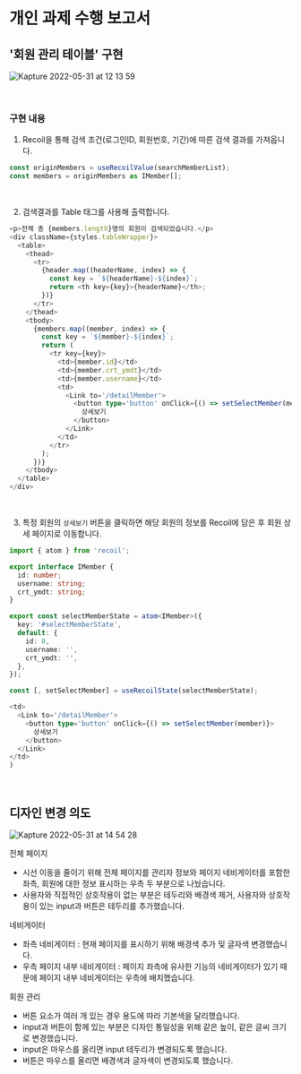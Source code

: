 # 개인 과제 수행 보고서

## '회원 관리 테이블' 구현

![Kapture 2022-05-31 at 12 13 59](https://user-images.githubusercontent.com/50236673/171101952-74907253-158c-43fb-8f58-f2337b9ecab3.gif)


<br />

### 구현 내용
1. Recoil을 통해 검색 조건(로그인ID, 회원번호, 기간)에 따른 검색 결과를 가져옵니다.

```ts
const originMembers = useRecoilValue(searchMemberList);
const members = originMembers as IMember[];
```

<br />

2. 검색결과를 Table 태그를 사용해 출력합니다. 

```ts
<p>전체 총 {members.length}명의 회원이 검색되었습니다.</p>
<div className={styles.tableWrapper}>
  <table>
    <thead>
      <tr>
        {header.map((headerName, index) => {
          const key = `${headerName}-${index}`;
          return <th key={key}>{headerName}</th>;
        })}
      </tr>
    </thead>
    <tbody>
      {members.map((member, index) => {
        const key = `${member}-${index}`;
        return (
          <tr key={key}>
            <td>{member.id}</td>
            <td>{member.crt_ymdt}</td>
            <td>{member.username}</td>
            <td>
              <Link to='/detailMember'>
                <button type='button' onClick={() => setSelectMember(member)}>
                  상세보기
                </button>
              </Link>
            </td>
          </tr>
        );
      })}
    </tbody>
  </table>
</div>
```

<br />

3. 특정 회원의 `상세보기` 버튼을 클릭하면 해당 회원의 정보를 Recoil에 담은 후 회원 상세 페이지로 이동합니다.

```ts
import { atom } from 'recoil';

export interface IMember {
  id: number;
  username: string;
  crt_ymdt: string;
}

export const selectMemberState = atom<IMember>({
  key: '#selectMemberState',
  default: {
    id: 0,
    username: '',
    crt_ymdt: '',
  },
});
```

```ts
const [, setSelectMember] = useRecoilState(selectMemberState);
```
```ts
<td>
  <Link to='/detailMember'>
    <button type='button' onClick={() => setSelectMember(member)}>
      상세보기
    </button>
  </Link>
</td>
)
```

<br />

## 디자인 변경 의도

![Kapture 2022-05-31 at 14 54 28](https://user-images.githubusercontent.com/50236673/171102616-c8490c4c-6c03-4e4e-b5f8-71f1b7ba832c.gif)

전체 페이지
- 시선 이동을 줄이기 위해 전체 페이지를 관리자 정보와 페이지 네비게이터를 포함한 좌측, 회원에 대한 정보 표시하는 우측 두 부분으로 나눴습니다.
- 사용자와 직접적인 상호작용이 없는 부분은 테두리와 배경색 제거, 사용자와 상호작용이 있는 input과 버튼은 테두리를 추가했습니다.

네비게이터
- 좌측 네비게이터 : 현재 페이지를 표시하기 위해 배경색 추가 및 글자색 변경했습니다.
- 우측 페이지 내부 네비게이터 : 페이지 좌측에 유사한 기능의 네비게이터가 있기 때문에 페이지 내부 네비게이터는 우측에 배치했습니다.

회원 관리
- 버튼 요소가 여러 개 있는 경우 용도에 따라 기본색을 달리했습니다.
- input과 버튼이 함께 있는 부분은 디자인 통일성을 위해 같은 높이, 같은 글씨 크기로 변경했습니다.
- input은 마우스를 올리면 input 테두리가 변경되도록 했습니다.
- 버튼은 마우스를 올리면 배경색과 글자색이 변경되도록 했습니다.

